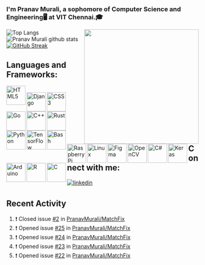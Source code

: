 
### I'm Pranav Murali, a sophomore of Computer Science and Engineering🖥️ at VIT Chennai.🎓  


<div align="right">
<img src="https://media.giphy.com/media/LmNwrBhejkK9EFP504/giphy.gif" align="right" height="300" width="300" />
</div>  

![Top Langs](https://github-readme-stats.vercel.app/api/top-langs/?username=PranavMurali&layout=compact&theme=highcontrast&langs_count=10&hide=ShaderLab,LLVM) 
</br>![Pranav Murali github stats](https://github-readme-stats.vercel.app/api?username=PranavMurali&show_icons=true&theme=highcontrast)
[![GitHub Streak](https://github-readme-streak-stats.herokuapp.com?user=PranavMurali&theme=dark&ring=DD0000&background=000000&stroke=FFEC00&dates=18DDD5)](https://git.io/streak-stats)



## Languages and Frameworks:

[<img src="https://profilinator.rishav.dev/skills-assets/html5-original-wordmark.svg" alt="HTML5" height="50" align="left">](https://developer.mozilla.org/en-US/docs/Web/Guide/HTML/HTML5)  
[<img src="https://profilinator.rishav.dev/skills-assets/django-original.svg" alt="Django" height="50" align="left" />](https://www.djangoproject.com/)
[<img src="https://profilinator.rishav.dev/skills-assets/css3-original-wordmark.svg" alt="CSS3" height="50"  align="left"/>](https://developer.mozilla.org/en-US/docs/Web/CSS)
[<img  src="https://profilinator.rishav.dev/skills-assets/go-original.svg" alt="Go" height="50" align="left" />](https://golang.org/)
[<img  src="https://profilinator.rishav.dev/skills-assets/cplusplus-original.svg" alt="C++" height="50" align="left" />](https://isocpp.org/)
[<img  src="https://profilinator.rishav.dev/skills-assets/rust-plain.svg" alt="Rust" height="50" align="left"/>](https://www.rust-lang.org/)
[<img  src="https://profilinator.rishav.dev/skills-assets/python-original.svg" alt="Python" height="50" align="left"/>](https://www.python.org/)
[<img  src="https://profilinator.rishav.dev/skills-assets/tensorflow-icon.svg" alt="TensorFlow" height="50" align="left"/>](https://www.tensorflow.org/)
[<img  src="https://profilinator.rishav.dev/skills-assets/gnu_bash-icon.svg" alt="Bash" height="50" align="left"/>](https://www.gnu.org/software/bash/)
[<img  src="https://profilinator.rishav.dev/skills-assets/raspberrypi.png" alt="Raspberry Pi" height="50" align="left"/>](https://www.raspberrypi.org/)
[<img  src="https://profilinator.rishav.dev/skills-assets/linux-original.svg" alt="Linux" height="50" align="left"/>](https://www.linux.org/)
[<img src="https://profilinator.rishav.dev/skills-assets/figma-icon.svg" alt="Figma" height="50" align="left"/>](https://www.figma.com)
[<img  src="https://profilinator.rishav.dev/skills-assets/opencv-icon.svg" alt="OpenCV" height="50" align="left"/>](https://opencv.org/)
[<img  src="https://profilinator.rishav.dev/skills-assets/csharp-original.svg" alt="C#" height="50" align="left"/>](https://docs.microsoft.com/en-us/dotnet/csharp/)
[<img src="https://profilinator.rishav.dev/skills-assets/keras.png" alt="Keras" height="50" align="left"/>](https://keras.io/)
[<img  src="https://profilinator.rishav.dev/skills-assets/arduino.png" alt="Arduino" height="50" align="left"/>](https://www.arduino.cc/)
[<img src="https://profilinator.rishav.dev/skills-assets/r.svg" alt="R" height="50" align="left"/>](https://www.r-project.org/)
[<img  src="https://profilinator.rishav.dev/skills-assets/c-original.svg" alt="C" height="50" align="left"/>](https://www.cprogramming.com/)
<br/>
<br/>
<br/>
<br/>
<br/>
## Connect with me:
<div align="left">
<a href="https://linkedin.com/in/pranav-murali" target="_blank">
<img src=https://img.shields.io/badge/linkedin-%231E77B5.svg?&style=for-the-badge&logo=linkedin&logoColor=white alt=linkedin style="margin-bottom: 5px;" />
</a>  
</div>  

## Recent Activity
<!--START_SECTION:activity-->
1. ❗️ Closed issue [#2](https://github.com/PranavMurali/MatchFix/issues/2) in [PranavMurali/MatchFix](https://github.com/PranavMurali/MatchFix)
2. ❗️ Opened issue [#25](https://github.com/PranavMurali/MatchFix/issues/25) in [PranavMurali/MatchFix](https://github.com/PranavMurali/MatchFix)
3. ❗️ Opened issue [#24](https://github.com/PranavMurali/MatchFix/issues/24) in [PranavMurali/MatchFix](https://github.com/PranavMurali/MatchFix)
4. ❗️ Opened issue [#23](https://github.com/PranavMurali/MatchFix/issues/23) in [PranavMurali/MatchFix](https://github.com/PranavMurali/MatchFix)
5. ❗️ Opened issue [#22](https://github.com/PranavMurali/MatchFix/issues/22) in [PranavMurali/MatchFix](https://github.com/PranavMurali/MatchFix)
<!--END_SECTION:activity-->
